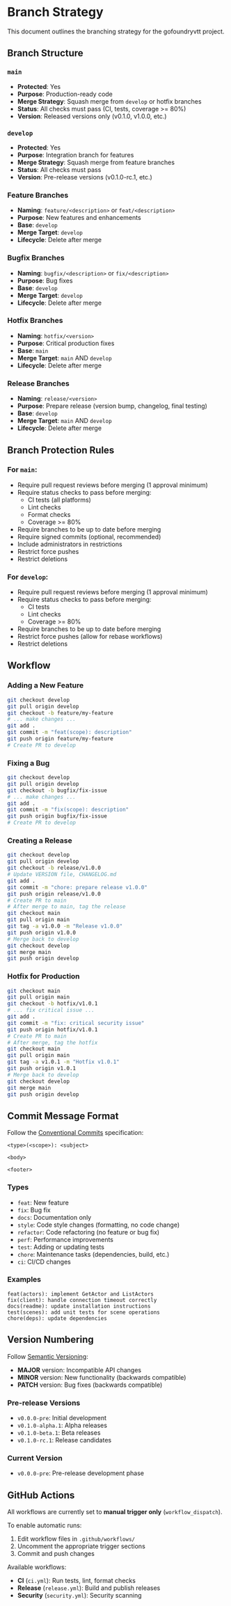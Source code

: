 # Branch Strategy

This document outlines the branching strategy for the gofoundryvtt project.

## Branch Structure

### `main`
- **Protected**: Yes
- **Purpose**: Production-ready code
- **Merge Strategy**: Squash merge from `develop` or hotfix branches
- **Status**: All checks must pass (CI, tests, coverage >= 80%)
- **Version**: Released versions only (v0.1.0, v1.0.0, etc.)

### `develop`
- **Protected**: Yes
- **Purpose**: Integration branch for features
- **Merge Strategy**: Squash merge from feature branches
- **Status**: All checks must pass
- **Version**: Pre-release versions (v0.1.0-rc.1, etc.)

### Feature Branches
- **Naming**: `feature/<description>` or `feat/<description>`
- **Purpose**: New features and enhancements
- **Base**: `develop`
- **Merge Target**: `develop`
- **Lifecycle**: Delete after merge

### Bugfix Branches
- **Naming**: `bugfix/<description>` or `fix/<description>`
- **Purpose**: Bug fixes
- **Base**: `develop`
- **Merge Target**: `develop`
- **Lifecycle**: Delete after merge

### Hotfix Branches
- **Naming**: `hotfix/<version>`
- **Purpose**: Critical production fixes
- **Base**: `main`
- **Merge Target**: `main` AND `develop`
- **Lifecycle**: Delete after merge

### Release Branches
- **Naming**: `release/<version>`
- **Purpose**: Prepare release (version bump, changelog, final testing)
- **Base**: `develop`
- **Merge Target**: `main` AND `develop`
- **Lifecycle**: Delete after merge

## Branch Protection Rules

### For `main`:
- Require pull request reviews before merging (1 approval minimum)
- Require status checks to pass before merging:
  - CI tests (all platforms)
  - Lint checks
  - Format checks
  - Coverage >= 80%
- Require branches to be up to date before merging
- Require signed commits (optional, recommended)
- Include administrators in restrictions
- Restrict force pushes
- Restrict deletions

### For `develop`:
- Require pull request reviews before merging (1 approval minimum)
- Require status checks to pass before merging:
  - CI tests
  - Lint checks
  - Coverage >= 80%
- Require branches to be up to date before merging
- Restrict force pushes (allow for rebase workflows)
- Restrict deletions

## Workflow

### Adding a New Feature
```bash
git checkout develop
git pull origin develop
git checkout -b feature/my-feature
# ... make changes ...
git add .
git commit -m "feat(scope): description"
git push origin feature/my-feature
# Create PR to develop
```

### Fixing a Bug
```bash
git checkout develop
git pull origin develop
git checkout -b bugfix/fix-issue
# ... make changes ...
git add .
git commit -m "fix(scope): description"
git push origin bugfix/fix-issue
# Create PR to develop
```

### Creating a Release
```bash
git checkout develop
git pull origin develop
git checkout -b release/v1.0.0
# Update VERSION file, CHANGELOG.md
git add .
git commit -m "chore: prepare release v1.0.0"
git push origin release/v1.0.0
# Create PR to main
# After merge to main, tag the release
git checkout main
git pull origin main
git tag -a v1.0.0 -m "Release v1.0.0"
git push origin v1.0.0
# Merge back to develop
git checkout develop
git merge main
git push origin develop
```

### Hotfix for Production
```bash
git checkout main
git pull origin main
git checkout -b hotfix/v1.0.1
# ... fix critical issue ...
git add .
git commit -m "fix: critical security issue"
git push origin hotfix/v1.0.1
# Create PR to main
# After merge, tag the hotfix
git checkout main
git pull origin main
git tag -a v1.0.1 -m "Hotfix v1.0.1"
git push origin v1.0.1
# Merge back to develop
git checkout develop
git merge main
git push origin develop
```

## Commit Message Format

Follow the [Conventional Commits](https://www.conventionalcommits.org/) specification:

```
<type>(<scope>): <subject>

<body>

<footer>
```

### Types
- `feat`: New feature
- `fix`: Bug fix
- `docs`: Documentation only
- `style`: Code style changes (formatting, no code change)
- `refactor`: Code refactoring (no feature or bug fix)
- `perf`: Performance improvements
- `test`: Adding or updating tests
- `chore`: Maintenance tasks (dependencies, build, etc.)
- `ci`: CI/CD changes

### Examples
```
feat(actors): implement GetActor and ListActors
fix(client): handle connection timeout correctly
docs(readme): update installation instructions
test(scenes): add unit tests for scene operations
chore(deps): update dependencies
```

## Version Numbering

Follow [Semantic Versioning](https://semver.org/):

- **MAJOR** version: Incompatible API changes
- **MINOR** version: New functionality (backwards compatible)
- **PATCH** version: Bug fixes (backwards compatible)

### Pre-release Versions
- `v0.0.0-pre`: Initial development
- `v0.1.0-alpha.1`: Alpha releases
- `v0.1.0-beta.1`: Beta releases
- `v0.1.0-rc.1`: Release candidates

### Current Version
- `v0.0.0-pre`: Pre-release development phase

## GitHub Actions

All workflows are currently set to **manual trigger only** (`workflow_dispatch`). 

To enable automatic runs:
1. Edit workflow files in `.github/workflows/`
2. Uncomment the appropriate trigger sections
3. Commit and push changes

Available workflows:
- **CI** (`ci.yml`): Run tests, lint, format checks
- **Release** (`release.yml`): Build and publish releases
- **Security** (`security.yml`): Security scanning
